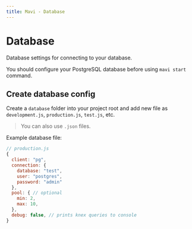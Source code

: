 ```yaml
---
title: Mavi - Database
---
```


# Database

Database settings for connecting to your database.

You should configure your PostgreSQL database before using `mavi start` command.

## Create database config

Create a `database` folder into your project root and add new file as `development.js`, `production.js`, `test.js`, etc.

> You can also use `.json` files.

Example database file:

```js
// production.js
{
  client: "pg",
  connection: {
    database: "test",
    user: "postgres",
    password: "admin"
  },
  pool: { // optional
    min: 2,
    max: 10,
  },
  debug: false, // prints knex queries to console
}
```
